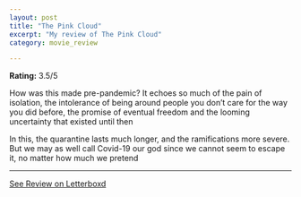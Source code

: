 ```yaml
---
layout: post
title: "The Pink Cloud"
excerpt: "My review of The Pink Cloud"
category: movie_review

---
```


**Rating:** 3.5/5

How was this made pre-pandemic? It echoes so much of the pain of isolation, the intolerance of being around people you don’t care for the way you did before, the promise of eventual freedom and the looming uncertainty that existed until then

In this, the quarantine lasts much longer, and the ramifications more severe. But we may as well call Covid-19 our god since we cannot seem to escape it, no matter how much we pretend

<hr>

[See Review on Letterboxd](https://boxd.it/3yBPP9)
